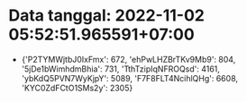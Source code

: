 # Data tanggal: 2022-11-02 05:52:51.965591+07:00

* {'P2TYMWjtbJ0IxFmx': 672, 'ehPwLHZBrTKv9Mb9': 804, '5jDe1bWimhdmBhia': 731, 'TthTzipIqNFROQsd': 4161, 'ybKdQ5PVN7WyKjpY': 5089, 'F7F8FLT4NcihlQHg': 6608, 'KYC0ZdFCtO1SMs2y': 2305}
